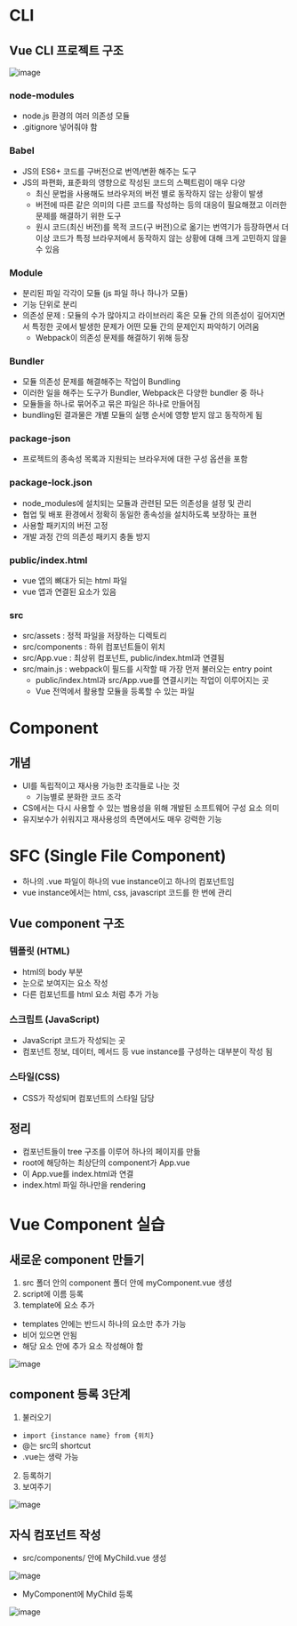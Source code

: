 # CLI
## Vue CLI 프로젝트 구조
![image](https://user-images.githubusercontent.com/122726684/235554104-15c3abff-7bd7-4035-903e-6b55164de7c2.png)
### node-modules
- node.js 환경의 여러 의존성 모듈
- .gitignore 넣어줘야 함
### Babel
- JS의 ES6+ 코드를 구버전으로 번역/변환 해주는 도구
- JS의 파편화, 표준화의 영향으로 작성된 코드의 스펙트럼이 매우 다양
  - 최신 문법을 사용해도 브라우저의 버전 별로 동작하지 않는 상황이 발생
  - 버전에 따른 같은 의미의 다른 코드를 작성하는 등의 대응이 필요해졌고 이러한 문제를 해결하기 위한 도구
  - 원시 코드(최신 버전)를 목적 코드(구 버전)으로 옮기는 번역기가 등장하면서 더 이상 코드가 특정 브라우저에서 동작하지 않는 상황에 대해 크게 고민하지 않을 수 있음
### Module
- 분리된 파일 각각이 모듈 (js 파일 하나 하나가 모듈)
- 기능 단위로 분리
- 의존성 문제 : 모듈의 수가 많아지고 라이브러리 혹은 모듈 간의 의존성이 깊어지면서 특정한 곳에서 발생한 문제가 어떤 모듈 간의 문제인지 파악하기 어려움
  - Webpack이 의존성 문제를 해결하기 위해 등장
### Bundler
- 모듈 의존성 문제를 해결해주는 작업이 Bundling
- 이러한 일을 해주는 도구가 Bundler, Webpack은 다양한 bundler 중 하나
- 모듈들을 하나로 묶어주고 묶은 파일은 하나로 만들어짐
- bundling된 결과물은 개별 모듈의 실행 순서에 영향 받지 않고 동작하게 됨
### package-json
- 프로젝트의 종속성 목록과 지원되는 브라우저에 대한 구성 옵션을 포함
### package-lock.json
- node_modules에 설치되는 모듈과 관련된 모든 의존성을 설정 및 관리
- 협업 및 배포 환경에서 정확히 동일한 종속성을 설치하도록 보장하는 표현
- 사용할 패키지의 버전 고정
- 개발 과정 간의 의존성 패키지 충돌 방지

### public/index.html
- vue 앱의 뼈대가 되는 html 파일
- vue 앱과 연결된 요소가 있음

### src
- src/assets : 정적 파일을 저장하는 디렉토리
- src/components : 하위 컴포넌트들이 위치
- src/App.vue : 최상위 컴포넌트, public/index.html과 연결됨
- src/main.js : webpack이 필드를 시작할 때 가장 먼저 불러오는 entry point
  - public/index.html과 src/App.vue를 연결시키는 작업이 이루어지는 곳
  - Vue 전역에서 활용할 모듈을 등록할 수 있는 파일

# Component
## 개념
- UI를 독립적이고 재사용 가능한 조각들로 나눈 것
  - 기능별로 분화한 코드 조각
- CS에서는 다시 사용할 수 있는 범용성을 위해 개발된 소프트웨어 구성 요소 의미
- 유지보수가 쉬워지고 재사용성의 측면에서도 매우 강력한 기능

# SFC (Single File Component)
- 하나의 .vue 파일이 하나의 vue instance이고 하나의 컴포넌트임
- vue instance에서는 html, css, javascript 코드를 한 번에 관리

## Vue component 구조
### 템플릿 (HTML)
- html의 body 부분
- 눈으로 보여지는 요소 작성
- 다른 컴포넌트를 html 요소 처럼 추가 가능
### 스크립트 (JavaScript)
- JavaScript 코드가 작성되는 곳
- 컴포넌트 정보, 데이터, 메서드 등 vue instance를 구성하는 대부분이 작성 됨
### 스타일(CSS)
- CSS가 작성되며 컴포넌트의 스타일 담당
  
## 정리 
- 컴포넌트들이 tree 구조를 이루어 하나의 페이지를 만듦
- root에 해당하는 최상단의 component가 App.vue
- 이 App.vue를 index.html과 연결
- index.html 파일 하나만을 rendering

# Vue Component 실습
## 새로운 component 만들기
1. src 폴더 안의 component 폴더 안에 myComponent.vue 생성
2. script에 이름 등록
3. template에 요소 추가
- templates 안에는 반드시 하나의 요소만 추가 가능
- 비어 있으면 안됨
- 해당 요소 안에 추가 요소 작성해야 함

![image](https://user-images.githubusercontent.com/122726684/235588387-f2def18c-37f7-461b-9728-7eeb63d01451.png)

## component 등록 3단계
1. 불러오기
- `import {instance name} from {위치}`
- @는 src의 shortcut
- .vue는 생략 가능
2. 등록하기
3. 보여주기

![image](https://user-images.githubusercontent.com/122726684/235588668-e784d56c-9fb7-448a-999b-f0678c79984d.png)

## 자식 컴포넌트 작성
- src/components/ 안에 MyChild.vue 생성

![image](https://user-images.githubusercontent.com/122726684/235588850-cc7bec2f-e330-45a0-ab2d-ddfa20b6fd36.png)

- MyComponent에 MyChild 등록

![image](https://user-images.githubusercontent.com/122726684/235588904-f677518c-e5de-47ac-b66e-51847b98856e.png)